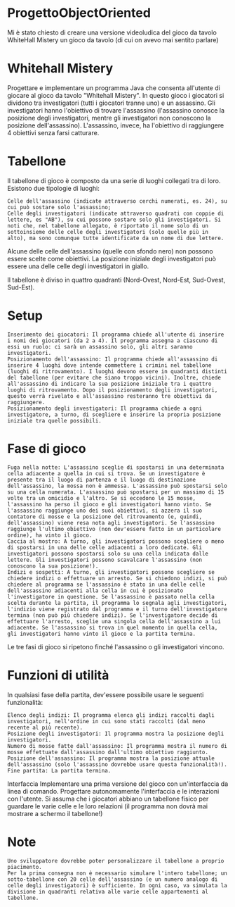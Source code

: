 # ProgettoObjectOriented
 Mi è stato chiesto di creare una versione videoludica del gioco da tavolo WhiteHall Mistery un gioco da tavolo (di cui on avevo mai sentito parlare)
 
# Whitehall Mistery

Progettare e implementare un programma Java che consenta all'utente di giocare al gioco da tavolo "Whitehall Mistery". In questo gioco i giocatori si dividono tra investigatori (tutti i giocatori tranne uno) e un assassino. Gli investigatori hanno l'obiettivo di trovare l'assassino (l'assassino conosce la posizione degli investigatori, mentre gli investigatori non conoscono la posizione dell'assassino). L'assassino, invece, ha l'obiettivo di raggiungere 4 obiettivi senza farsi catturare.

# Tabellone

Il tabellone di gioco è composto da una serie di luoghi collegati tra di loro. Esistono due tipologie di luoghi:

    Celle dell'assassino (indicate attraverso cerchi numerati, es. 24), su cui può sostare solo l'assassino;
    Celle degli investigatori (indicate attraverso quadrati con coppie di lettere, es "AB"), su cui possono sostare solo gli investigatori. Si noti che, nel tabellone allegato, è riportato il nome solo di un sottoinsieme delle celle degli investigatori (solo quelle più in alto), ma sono comunque tutte identificate da un nome di due lettere.

Alcune delle celle dell'assassino (quelle con sfondo nero) non possono essere scelte come obiettivi. La posizione iniziale degli investigatori può essere una delle celle degli investigatori in giallo.

Il tabellone è diviso in quattro quadranti (Nord-Ovest, Nord-Est, Sud-Ovest, Sud-Est).

# Setup

    Inserimento dei giocatori: Il programma chiede all'utente di inserire i nomi dei giocatori (da 2 a 4). Il programma assegna a ciascuno di essi un ruolo: ci sarà un assassino solo, gli altri saranno investigatori.
    Posizionamento dell'assassino: Il programma chiede all'assassino di inserire 4 luoghi dove intende commettere i crimini nel tabellone (luoghi di ritrovamento). I luoghi devono essere in quadranti distinti del tabellone (per evitare che siano troppo vicini). Inoltre, chiede all'assassino di indicare la sua posizione iniziale tra i quattro luoghi di ritrovamento. Dopo il posizionamento degli investigatori, questo verrà rivelato e all'assassino resteranno tre obiettivi da raggiungere.
    Posizionamento degli investigatori: Il programma chiede a ogni investigatore, a turno, di scegliere e inserire la propria posizione iniziale tra quelle possibili.

# Fase di gioco

    Fuga nella notte: L'assassino sceglie di spostarsi in una determinata cella adiacente a quella in cui si trova. Se un investigatore è presente tra il luogo di partenza e il luogo di destinazione dell'assassino, la mossa non è ammessa. L'assassino può spostarsi solo su una cella numerata. L'assassino può spostarsi per un massimo di 15 volte tra un omicidio e l'altro. Se si eccedono le 15 mosse, l'assassino ha perso il gioco e gli investigatori hanno vinto. Se l'assassino raggiunge uno dei suoi obiettivi, si azzera il suo contatore di mosse e la posizione del ritrovamento (e, quindi, dell'assassino) viene resa nota agli investigatori. Se l'assassino raggiunge l'ultimo obiettivo (non dev'essere fatto in un particolare ordine), ha vinto il gioco.
    Caccia al mostro: A turno, gli investigatori possono scegliere o meno di spostarsi in una delle celle adiacenti a loro dedicate. Gli investigatori possono spostarsi solo su una cella indicata dalle lettere. Gli investigatori possono scavalcare l'assassino (non conoscono la sua posizione!).
    Indizi e sospetti: A turno, gli investigatori possono scegliere se chiedere indizi o effettuare un arresto. Se si chiedono indizi, si può chiedere al programma se l'assassino è stato in una delle celle dell'assassino adiacenti alla cella in cui è posizionato l'investigatore in questione. Se l'assassino è passato nella cella scelta durante la partita, il programma lo segnala agli investigatori, l'indizio viene registrato dal programma e il turno dell'investigatore termina (non può più chiedere indizi). Se l'investigatore decide di effettuare l'arresto, sceglie una singola cella dell'assassino a lui adiacente. Se l'assassino si trova in quel momento in quella cella, gli investigatori hanno vinto il gioco e la partita termina.

Le tre fasi di gioco si ripetono finché l'assassino o gli investigatori vincono.

# Funzioni di utilità

In qualsiasi fase della partita, dev'essere possibile usare le seguenti funzionalità:

    Elenco degli indizi: Il programma elenca gli indizi raccolti dagli investigatori, nell'ordine in cui sono stati raccolti (dal meno recente al più recente).
    Posizione degli investigatori: Il programma mostra la posizione degli investigatori.
    Numero di mosse fatte dall'assassino: Il programma mostra il numero di mosse effettuate dall'assassino dall'ultimo obiettivo raggiunto.
    Posizione dell'assassino: Il programma mostra la posizione attuale dell'assassino (solo l'assassino dovrebbe usare questa funzionalità!).
    Fine partita: La partita termina.

Interfaccia
Implementare una prima versione del gioco con un'interfaccia da linea di comando. Progettare autonomamente l'interfaccia e le interazioni con l'utente. Si assuma che i giocatori abbiano un tabellone fisico per guardare le varie celle e le loro relazioni (il programma non dovrà mai mostrare a schermo il tabellone!)

# Note

    Uno sviluppatore dovrebbe poter personalizzare il tabellone a proprio piacimento.
    Per la prima consegna non è necessario simulare l'intero tabellone; un sotto-tabellone con 20 celle dell'assassino (e un numero analogo di celle degli investigatori) è sufficiente. In ogni caso, va simulata la divisione in quadranti relativa alle varie celle appartenenti al tabellone.
